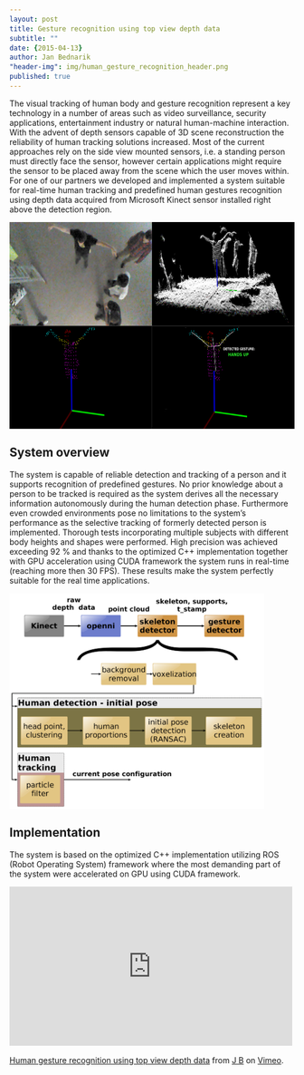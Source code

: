 ```yaml
---
layout: post
title: Gesture recognition using top view depth data
subtitle: ""
date: {2015-04-13}
author: Jan Bednarik
"header-img": img/human_gesture_recognition_header.png
published: true
---
```


<p>The visual tracking of human body and gesture recognition represent a key technology in a number of areas such as video surveillance, security applications, entertainment industry or natural human-machine interaction. With the advent of depth sensors capable of 3D scene reconstruction the reliability of human tracking solutions increased. Most of the current approaches rely on the side view mounted sensors, i.e. a standing person must directly face the sensor, however certain applications might require the sensor to be placed away from the scene which the user moves within. For one of our partners we developed and implemented a system suitable for real-time human tracking and predefined human gestures recognition using depth data acquired from Microsoft Kinect sensor installed right above the detection region.</p>

<div>
  <a href="/img/2015-04-15-hum_gest_rec/tracking.png">
  <img class="post" src="/img/2015-04-15-hum_gest_rec/tracking.png" alt="System architecture" width="650" height="365" align="middle">
  </a>
</div>

<h2>System overview</h2>

<p>The system is capable of reliable detection and tracking of a person and it supports recognition of predefined gestures. No prior knowledge about a person to be tracked is required as the system derives all the necessary information autonomously during the human detection phase. Furthermore even crowded environments pose no limitations to the system’s performance as the selective tracking of formerly detected person is implemented. Thorough tests incorporating multiple subjects with different body heights and shapes were performed. High precision was achieved exceeding 92 % and thanks to the optimized C++ implementation together with GPU acceleration using CUDA framework the system runs in real-time (reaching more then 30 FPS). These results make the system perfectly suitable for the real time applications.</p>
<p>
  <a href="/img/2015-04-15-hum_gest_rec/system_architecture.png">
  <img src="/img/2015-04-15-hum_gest_rec/system_architecture.png" alt="System architecture" width="450" height="381" align="middle">
  </a>
</p>

<h2>Implementation</h2>

<p>The system is based on the optimized C++ implementation utilizing ROS (Robot Operating System) framework where the most demanding part of the system were accelerated on GPU using CUDA framework.</p>

<iframe src="https://player.vimeo.com/video/144561041" width="500" height="281" frameborder="0" webkitallowfullscreen mozallowfullscreen allowfullscreen></iframe> <p><a href="https://vimeo.com/144561041">Human gesture recognition using top view depth data</a> from <a href="https://vimeo.com/user34095639">J B</a> on <a href="https://vimeo.com">Vimeo</a>.</p>
